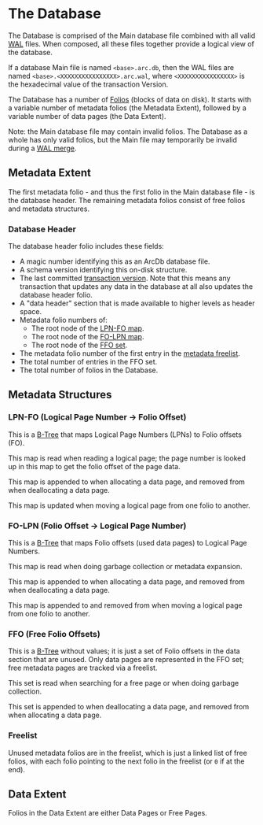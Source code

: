 # The Database

The Database is comprised of the Main database file combined with all valid [WAL](./wal.md) files. When composed, all these files together provide a logical view of the database.

If a database Main file is named `<base>.arc.db`, then the WAL files are named `<base>.<XXXXXXXXXXXXXXXX>.arc.wal`, where `<XXXXXXXXXXXXXXXX>` is the hexadecimal value of the transaction Version.

The Database has a number of [Folios](./folios.md) (blocks of data on disk). It starts with a variable number of metadata folios (the Metadata Extent), followed by a variable number of data pages (the Data Extent).

Note: the Main database file may contain invalid folios. The Database as a whole has only valid folios, but the Main file may temporarily be invalid during a [WAL merge](../lazy-writer.md#merging-wal-files).

## Metadata Extent

The first metadata folio - and thus the first folio in the Main database file - is the database header. The remaining metadata folios consist of free folios and metadata structures.

### Database Header

The database header folio includes these fields:

- A magic number identifying this as an ArcDb database file.
- A schema version identifying this on-disk structure.
- The last committed [transaction version](../transactions.md#transaction-versions). Note that this means any transaction that updates any data in the database at all also updates the database header folio.
- A "data header" section that is made available to higher levels as header space.
- Metadata folio numbers of:
  - The root node of the [LPN-FO map](#lpn-fo-logical-page-number---folio-offset).
  - The root node of the [FO-LPN map](#fo-lpn-folio-offset---logical-page-number).
  - The root node of the [FFO set](#ffo-free-folio-offsets).
- The metadata folio number of the first entry in the [metadata freelist](#freelist).
- The total number of entries in the FFO set.
- The total number of folios in the Database.

## Metadata Structures

### LPN-FO (Logical Page Number -> Folio Offset)

This is a [B-Tree](./trees.md) that maps Logical Page Numbers (LPNs) to Folio offsets (FO).

This map is read when reading a logical page; the page number is looked up in this map to get the folio offset of the page data.

This map is appended to when allocating a data page, and removed from when deallocating a data page.

This map is updated when moving a logical page from one folio to another.

### FO-LPN (Folio Offset -> Logical Page Number)

This is a [B-Tree](./trees.md) that maps Folio offsets (used data pages) to Logical Page Numbers.

This map is read when doing garbage collection or metadata expansion.

This map is appended to when allocating a data page, and removed from when deallocating a data page.

This map is appended to and removed from when moving a logical page from one folio to another.

### FFO (Free Folio Offsets)

This is a [B-Tree](./trees.md) without values; it is just a set of Folio offsets in the data section that are unused. Only data pages are represented in the FFO set; free metadata pages are tracked via a freelist.

This set is read when searching for a free page or when doing garbage collection.

This set is appended to when deallocating a data page, and removed from when allocating a data page.

### Freelist

Unused metadata folios are in the freelist, which is just a linked list of free folios, with each folio pointing to the next folio in the freelist (or `0` if at the end).

## Data Extent

Folios in the Data Extent are either Data Pages or Free Pages.
